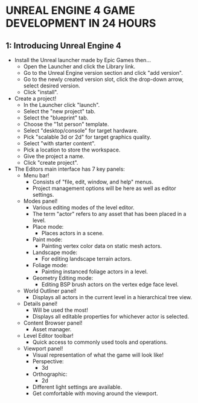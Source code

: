 # UNREAL ENGINE 4 GAME DEVELOPMENT IN 24 HOURS

## 1: Introducing Unreal Engine 4

- Install the Unreal launcher made by Epic Games then...
  - Open the Launcher and click the Library link.
  - Go to the Unreal Engine version section and click "add version".
  - Go to the newly created version slot, click the drop-down arrow, select desired version.
  - Click "install".
- Create a project!
  - In the Launcher click "launch".
  - Select the "new project" tab.
  - Select the "blueprint" tab.
  - Choose the "1st person" template.
  - Select "desktop/console" for target hardware.
  - Pick "scalable 3d or 2d" for target graphics quality.
  - Select "with starter content".
  - Pick a location to store the workspace.
  - Give the project a name.
  - Click "create project".
- The Editors main interface has 7 key panels:
  - Menu bar!
    - Consists of "file, edit, window, and help" menus.
    - Project management options will be here as well as editor settings.
  - Modes panel!
    - Various editing modes of the level editor.
    - The term "actor" refers to any asset that has been placed in a level.
    - Place mode:
      - Places actors in a scene.
    - Paint mode:
      - Painting vertex color data on static mesh actors.
    - Landscape mode:
      - For editing landscape terrain actors.
    - Foliage mode:
      - Painting instanced foliage actors in a level.
    - Geometry Editing mode:
      - Editing BSP brush actors on the vertex edge face level.
  - World Outliner panel!
    - Displays all actors in the current level in a hierarchical tree view.
  - Details panel!
    - Will be used the most!
    - Displays all editable properties for whichever actor is selected.
  - Content Browser panel!
    - Asset manager.
  - Level Editor toolbar!
    - Quick access to commonly used tools and operations.
  - Viewport panel!
    - Visual representation of what the game will look like!
    - Perspective:
      - 3d
    - Orthographic:
      - 2d
    - Different light settings are available.
    - Get comfortable with moving around the viewport.
